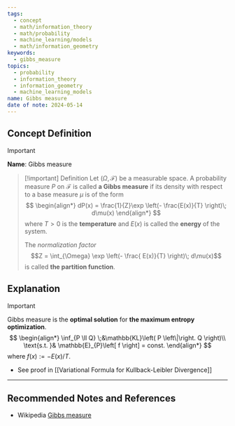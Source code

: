 ```yaml
---
tags:
  - concept
  - math/information_theory
  - math/probability
  - machine_learning/models
  - math/information_geometry
keywords:
  - gibbs_measure
topics:
  - probability
  - information_theory
  - information_geometry
  - machine_learning_models
name: Gibbs measure
date of note: 2024-05-14
---
```


## Concept Definition

>[!important]
>**Name**: Gibbs measure

>[!important] Definition
>Let $(\Omega, \mathscr{F})$ be a measurable space. A probability measure $P$ on $\mathscr{F}$ is called **a Gibbs measure** if its density with respect to a base measure $\mu$ is of the form
>$$
>\begin{align*}
>dP(x) = \frac{1}{Z}\exp \left(- \frac{E(x)}{T}  \right)\; d\mu(x)
\end{align*}
>$$
>where $T >0$ is the **temperature** and $E(x)$ is called the **energy** of the system. 
>
>The *normalization factor* $$Z = \int_{\Omega} \exp \left(- \frac{ E(x)}{T}  \right)\; d\mu(x)$$ is called **the partition function**.


## Explanation

>[!important]
>Gibbs measure is the **optimal solution** for **the maximum entropy optimization**.
>$$
>\begin{align*}
>\inf_{P \ll Q} \;&\mathbb{KL}\left( P \left\|\right. Q \right)\\
>\text{s.t. }& \mathbb{E}_{P}\left[ f \right] = const.
\end{align*}
>$$
>where $f(x) := - E(x) / T.$


- See proof in [[Variational Formula for Kullback-Leibler Divergence]]


-----------
##  Recommended Notes and References

- Wikipedia [Gibbs measure](https://en.wikipedia.org/wiki/Gibbs_measure)